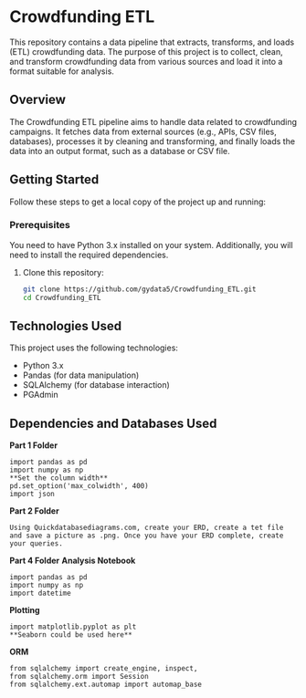 # Crowdfunding ETL

This repository contains a data pipeline that extracts, transforms, and loads (ETL) crowdfunding data. The purpose of this project is to collect, clean, and transform crowdfunding data from various sources and load it into a format suitable for analysis.

## Overview

The Crowdfunding ETL pipeline aims to handle data related to crowdfunding campaigns. It fetches data from external sources (e.g., APIs, CSV files, databases), processes it by cleaning and transforming, and finally loads the data into an output format, such as a database or CSV file.

## Getting Started

Follow these steps to get a local copy of the project up and running:

### Prerequisites
You need to have Python 3.x installed on your system. Additionally, you will need to install the required dependencies.

1. Clone this repository:

   ```bash
   git clone https://github.com/gydata5/Crowdfunding_ETL.git
   cd Crowdfunding_ETL
   ```

## Technologies Used

This project uses the following technologies:
- Python 3.x
- Pandas (for data manipulation)
- SQLAlchemy (for database interaction)
- PGAdmin

## Dependencies and Databases Used

**Part 1 Folder**
```
import pandas as pd
import numpy as np
**Set the column width**
pd.set_option('max_colwidth', 400)
import json
```
**Part 2 Folder**
```
Using Quickdatabasediagrams.com, create your ERD, create a tet file and save a picture as .png. Once you have your ERD complete, create your queries. 
```
**Part 4 Folder**
**Analysis Notebook**

```
import pandas as pd
import numpy as np
import datetime
```

**Plotting**
```
import matplotlib.pyplot as plt
**Seaborn could be used here**
```
**ORM**
```
from sqlalchemy import create_engine, inspect, 
from sqlalchemy.orm import Session
from sqlalchemy.ext.automap import automap_base
```
